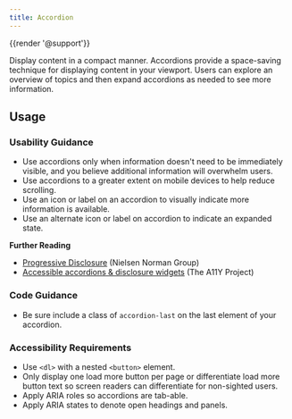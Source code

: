```yaml
---
title: Accordion
---
```

{{render '@support'}}

Display content in a compact manner. Accordions provide a space-saving technique for displaying content in your viewport. Users can explore an overview of topics and then expand accordions as needed to see more information.

## Usage

### **Usability Guidance**

* Use accordions only when information doesn't need to be immediately visible, and you believe additional information will overwhelm users.
* Use accordions to a greater extent on mobile devices to help reduce scrolling.
* Use an icon or label on an accordion to visually indicate more information is available.
* Use an alternate icon or label on accordion to indicate an expanded state.

**Further Reading**
* [Progressive Disclosure](https://www.nngroup.com/articles/progressive-disclosure/) (Nielsen Norman Group)
* [Accessible accordions & disclosure widgets](https://github.com/scottaohara/a11y_accordions) (The A11Y Project)

### **Code Guidance**

* Be sure include a class of `accordion-last` on the last element of your accordion.

### **Accessibility Requirements**

* Use `<dl>` with a nested `<button>` element.
* Only display one load more button per page or differentiate load more button text so screen readers can differentiate for non-sighted users.
* Apply ARIA roles so accordions are tab-able.
* Apply ARIA states to denote open headings and panels.

